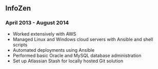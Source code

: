 ## InfoZen
### April 2013 - August 2014
* Worked extensively with AWS
* Managed Linux and Windows cloud servers with Ansible and shell scripts
* Automated deployments using Ansible
* Performed basic Oracle and MySQL database administration
* Set up Atlassian Stash for locally hosted Git solution
